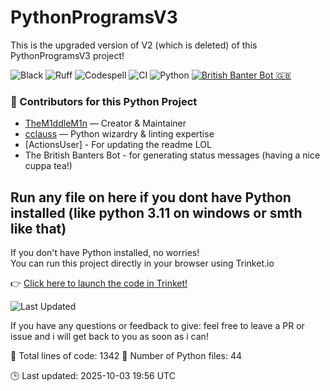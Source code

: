 # PythonProgramsV3

This is the upgraded version of V2 (which is deleted) of this PythonProgramsV3 project!

![Black](https://img.shields.io/badge/code%20style-black-000000.svg)
![Ruff](https://img.shields.io/badge/linter-ruff-purple)
![Codespell](https://img.shields.io/badge/spellcheck-codespell-green)
![CI](https://github.com/ModuleMaster64/PythonProgramsV3/actions/workflows/ci.yml/badge.svg)
![Python](https://img.shields.io/badge/python-3.11+-brightgreen?logo=python&style=for-the-badge)
[![British Banter Bot 🇬🇧](https://github.com/ModuleMaster64/PythonProgramsV3/actions/workflows/british-bot.yml/badge.svg)](https://github.com/ModuleMaster64/PythonProgramsV3/actions/workflows/british-bot.yml)

### 👥 Contributors for this Python Project

- [TheM1ddleM1n](https://github.com/TheM1ddleM1n) — Creator & Maintainer  
- [cclauss](https://github.com/cclauss) — Python wizardry & linting expertise
- [ActionsUser] - For updating the readme LOL
- The British Banters Bot - for generating status messages (having a nice cuppa tea!)

## Run any file on here if you dont have Python installed (like python 3.11 on windows or smth like that)

If you don't have Python installed, no worries!  
You can run this project directly in your browser using Trinket.io

👉 [Click here to launch the code in Trinket!](https://trinket.io/python3)

![Last Updated](https://img.shields.io/github/last-commit/TheM1ddleM1n/PythonProgramsV3?style=flat-square&color=brightgreen)

If you have any questions or feedback to give: feel free to leave a PR or issue and i will get back to you as soon as i can!

<!-- STATS:START -->
📄 Total lines of code: 1342
🐍 Number of Python files: 44
<!-- STATS:END -->

<!-- UPDATED:START -->
🕒 Last updated: 2025-10-03 19:56 UTC
<!-- UPDATED:END -->
